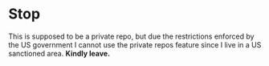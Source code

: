 # Stop
This is supposed to be a private repo, but due the restrictions enforced by the US government
I cannot use the private repos feature since I live in a US sanctioned area.
**Kindly leave.**

